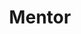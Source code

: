 ---
draft: false
name: Maria Kinyoka
title: Mentor
role: Chez RDC Etudes, Maria est chargé d’accompagner les étudiants dans leurs projets d’études pour la Belgique
about: Maria poursuit actuellement une licence en administration des affaires à la Cyprus Science University. \nElle a décidé de s’impliquer au sein de RDC Études pour mieux guider et orienter les étudiants et étudiantes désirant poursuivre leurs études en Chypre du Nord.
image: ../../static/images/team/maria.jpg
---